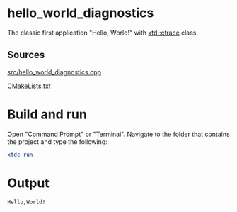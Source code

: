 # hello_world_diagnostics

The classic first application "Hello, World!" with [xtd::ctrace](../../../../src/xtd.core/include/xtd/ctrace.h) class.

## Sources

[src/hello_world_diagnostics.cpp](src/hello_world_diagnostics.cpp)

[CMakeLists.txt](CMakeLists.txt)

# Build and run

Open "Command Prompt" or "Terminal". Navigate to the folder that contains the project and type the following:

```cmake
xtdc run
```

# Output

```
Hello,World!
```


